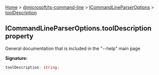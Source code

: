 [Home](./index) &gt; [@microsoft/ts-command-line](./ts-command-line.md) &gt; [ICommandLineParserOptions](./ts-command-line.icommandlineparseroptions.md) &gt; [toolDescription](./ts-command-line.icommandlineparseroptions.tooldescription.md)

## ICommandLineParserOptions.toolDescription property

General documentation that is included in the "--help" main page

<b>Signature:</b>

```typescript
toolDescription: string;
```
